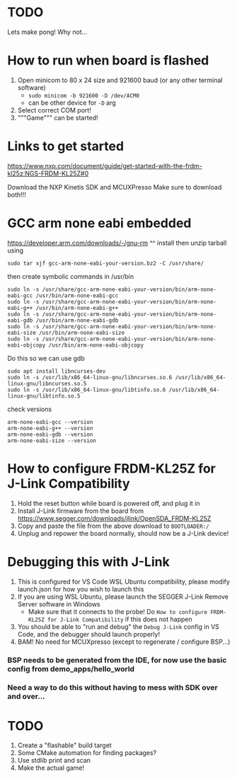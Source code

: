 # TODO
Lets make pong! Why not...

# How to run when board is flashed
1. Open minicom to 80 x 24 size and 921600 baud (or any other terminal software)
    - `sudo minicom -b 921600 -D /dev/ACM0`
    - can be other device for `-D` arg 
2. Select correct COM port!
3. """Game""" can be started!

# Links to get started
https://www.nxp.com/document/guide/get-started-with-the-frdm-kl25z:NGS-FRDM-KL25Z#0

Download the NXP Kinetis SDK and MCUXPresso
Make sure to download both!!!

# GCC arm none eabi embedded 
https://developer.arm.com/downloads/-/gnu-rm
^^ install then unzip tarball using 

```
sudo tar xjf gcc-arm-none-eabi-your-version.bz2 -C /usr/share/
```

then create symbolic commands in /usr/bin

```
sudo ln -s /usr/share/gcc-arm-none-eabi-your-version/bin/arm-none-eabi-gcc /usr/bin/arm-none-eabi-gcc 
sudo ln -s /usr/share/gcc-arm-none-eabi-your-version/bin/arm-none-eabi-g++ /usr/bin/arm-none-eabi-g++
sudo ln -s /usr/share/gcc-arm-none-eabi-your-version/bin/arm-none-eabi-gdb /usr/bin/arm-none-eabi-gdb
sudo ln -s /usr/share/gcc-arm-none-eabi-your-version/bin/arm-none-eabi-size /usr/bin/arm-none-eabi-size
sudo ln -s /usr/share/gcc-arm-none-eabi-your-version/bin/arm-none-eabi-objcopy /usr/bin/arm-none-eabi-objcopy
```

Do this so we can use gdb
```
sudo apt install libncurses-dev
sudo ln -s /usr/lib/x86_64-linux-gnu/libncurses.so.6 /usr/lib/x86_64-linux-gnu/libncurses.so.5
sudo ln -s /usr/lib/x86_64-linux-gnu/libtinfo.so.6 /usr/lib/x86_64-linux-gnu/libtinfo.so.5
```

check versions

```
arm-none-eabi-gcc --version
arm-none-eabi-g++ --version
arm-none-eabi-gdb --version
arm-none-eabi-size --version
```

# How to configure FRDM-KL25Z for J-Link Compatibility
1. Hold the reset button while board is powered off, and plug it in
2. Install J-Link firmware from the board from https://www.segger.com/downloads/jlink/OpenSDA_FRDM-KL25Z
3. Copy and paste the file from the above download to `BOOTLOADER:/`
4. Unplug and repower the board normally, should now be a J-Link device!

# Debugging this with J-Link
1. This is configured for VS Code WSL Ubuntu compatibility, please modify launch.json for how you wish to launch this
2. If you are using WSL Ubuntu, please launch the SEGGER J-Link Remove Server software in Windows
    - Make sure that it connects to the probe! Do `How to configure FRDM-KL25Z for J-Link Compatibility` if this does not happen
3. You should be able to "run and debug" the `Debug J-Link` config in VS Code, and the debugger should launch properly!
4. BAM! No need for MCUXpresso (except to regenerate / configure BSP...)

### BSP needs to be generated from the IDE, for now use the basic config from demo_apps/hello_world
### Need a way to do this without having to mess with SDK over and over...

# TODO

1. Create a "flashable" build target
2. Some CMake automation for finding packages?
3. Use stdlib print and scan
4. Make the actual game!